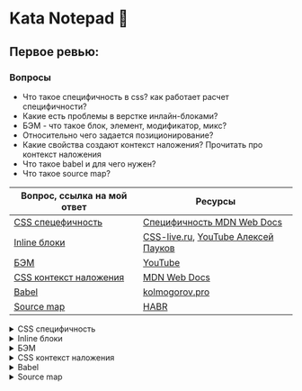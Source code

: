 # Kata Notepad 📓

## Первое ревью:

### Вопросы

* Что такое специфичность в css? как работает расчет специфичности?
* Какие есть проблемы в верстке инлайн-блоками?
* БЭМ - что такое блок, элемент, модификатор, микс?
* Относительно чего задается позиционирование?
* Какие свойства создают контекст наложения? Прочитать про контекст наложения
* Что такое babel и для чего нужен?
* Что такое source map?

| Вопрос, ссылка на мой ответ | Ресурсы                                                                                                                                                                                                                                                      |
|-----------------------------|--------------------------------------------------------------------------------------------------------------------------------------------------------------------------------------------------------------------------------------------------------------|
| [CSS спецефичность](#answer_css_specificity) | [Специфичность MDN Web Docs](https://developer.mozilla.org/ru/docs/Web/CSS/Specificity#%D0%BA%D0%B0%D0%BA_%D0%B2%D1%8B%D1%87%D0%B8%D1%81%D0%BB%D1%8F%D0%B5%D1%82%D1%81%D1%8F_%D1%81%D0%BF%D0%B5%D1%86%D0%B8%D1%84%D0%B8%D1%87%D0%BD%D0%BE%D1%81%D1%82%D1%8C) |
| [Inline блоки](#answer_inline_blocks) | [CSS-live.ru](https://css-live.ru/articles-css/udivitelnyj-i-neizvestnyj-inline-block.html), [YouTube Алексей Пауков](https://www.youtube.com/watch?v=krsV53STWkE)                                                                                           |
| [БЭМ](#answer_bem) | [YouTube](https://www.youtube.com/watch?v=HihYQVuH64U)                                                                                                                                                                                                       |
| [CSS контекст наложения](#answer_stacking_context) | [MDN Web Docs](https://developer.mozilla.org/ru/docs/Web/CSS/CSS_Positioning/Understanding_z_index/The_stacking_context)                                                                                                                                     |
| [Babel](#answer_babel) | [kolmogorov.pro](https://kolmogorov.pro/what-is-it-babel-chto-takoe-dge-ispolzuyut)                                                                                                                                                                          |
| [Source map](#answer_sourse_map) | [HABR](https://habr.com/ru/post/509250/)                                                                                                                                                                                                                     |

<details>
  <summary markdown="span" name="answer_css_specificity"> CSS специфичность </summary>
  
  <h3 name="answer_css_specificity"> CSS специфичность </h3>
  
  Специфичность представляет собой вес (Важность :suspect:), придаваемый контректному правилу CSS.
  Вес правила определяется количеством каждого из типов селекторов.
  
  ### Типы селекторов по возрастанию специфичности
  
  0. Теговые селекторы (div, h1, h2) и псевдоэлементы (::after ::before)
  1. Классовые селекторы (.example), селекторы атрибутов ([type="checkbox"]) и псевдоклассы
  2. Индентификаторы (#example)
  
  Универсальный селектор (`*`), комбинаторы (`+`, `>`, `~`, '` `') и `:not()` не влияют на специфичность.<br>
  (Селекторы внутри `:not()` влияют)
  
  Стили объявленные внитри атрибута `style` имеют наивысшую специфичность<br>
  ```html
  <span style="red"> Я важный как х*й бумажный </span>
  ```
  
  ### Исключение `!important`
  
  Имеет наивысший приоритет
  
  #### Практика:
  
  + Всегда пытаться использовать специфичность, а `!important` использовать только в крайних случаях
  + Использовать `!important` только в страничных стилях которые переопределяют общие стили или стили библиотек (Bootstrap)
  + Не использовать `!important`, если пишешь плагин
  + Не использовать `!important` в общих стилях браузера
  
  ### Примеры
  
  ```html
<div id="test">
	<span>Text</span>
</div>
  ```
  ```css
div#test span { color: green }
div span { color: blue }
span { color: red }
  ```
  <img src="https://github.com/cclarice/kata-notepad/blob/main/assets/css-specificity-example.png">
  
  В данном примере текст зелёный так как `div#test span` имеет наивысшую специфичность, не смотря на их порядок
</details>
<details>
  <summary name="answer_inline_blocks"> Inline блоки </summary>
  Учитываются символы пробелов и табуляции
  Ведёт себя как inline (текстовый поток) и распологается по его правилам

  [inline-block](https://htmlpreview.github.io/?https://github.com/cclarice/kata-notepad/blob/main/inline-block/index.html) preview
</details>
<details>
  <summary name="answer_bem"> БЭМ </summary>
	
## БЭМ
  Это методология, правила вёрстки
### [Блок](#bem_block) [Элемент](#bem_element) [Модификатор](#bem_modificator)
### `block__element_modificator`

<h3 name="bem_block">Блок</h3>

&nbsp;&nbsp;&nbsp;&nbsp;Это функционально независимый компонент страницы, <br>
который может быть использован множество раз. <br>
&nbsp;&nbsp;&nbsp;&nbsp;Название класса блока должно отвечать <br>
на вопрос 'Что это?', а не как выглядит. <br>
&nbsp;&nbsp;&nbsp;&nbsp;Не стоит задавать блоку внешнюю геометрию (`margin` или `padding`), <br>
это позволяет перемещать и использовать блоки повторно <br>
никак не влияя на окружение. <br>
&nbsp;&nbsp;&nbsp;&nbsp;Блоки можно вкладывать в друг друга, <br>
Допустима любая вложеность блоков. <br>
&nbsp;&nbsp;&nbsp;&nbsp;Пример:
```html
<!-- Вложенность блоков -->

<!-- Блок `about` -->
<div class="about">
	<!-- Вложенный блок `title` -->
	<div class="title"></div>
	<!-- Вложенный бдлк `subtitle` -->
	<div class="subtitle"></div>
</div>
```

<h3 name="bem_element">Элемент</h3>
&nbsp;&nbsp;&nbsp;&nbsp;Это неотъемлемая составная часть блока, <br>
которая не может использоваться в отрыве от него. <br>
&nbsp;&nbsp;&nbsp;&nbsp;Имя элемента отвечает на вопрос `Что это?`<br>
&nbsp;&nbsp;&nbsp;&nbsp;Имя элемента наследует имя блока таким образом: <br>
`block__element`<br>
&nbsp;&nbsp;&nbsp;&nbsp;Элемент всегда должен быть частью блок и не должен <br>
использоваться вне блока <br>
&nbsp;&nbsp;&nbsp;&nbsp;Элемент это не обязательный компонент блока

Примеры:

1. Пример. Элемента в блоке навигации
```html
<nav class="menu">
	<a class="menu__link">Первый элемент меню</a>
	<a class="menu__link">Второй элемент меню</a>
	<a class="menu__link">Третий элемент меню</a>
</nav>
```
2. Пример. Элементы можно вкладывать друг в друга, <br>
Допустима любая вложенность элементов в элементы, <br>
элемент это всегда часть блока, а не другого элемента

```html
<!-- Блок `row` -->
<div class="row">
	<!-- Элемент `column` -->
	<div class="row__column">
		<!-- Элемент `item` -->
		<div class="row__item"></div>
	</div>
</div>
```

**ОШИБКОЙ** является подобная запись:
~~row__column__item~~

   

<h3 name="bem_modificator">Модификатор</h3>
&nbsp;&nbsp;&nbsp;&nbsp;Применяется для определения или уточнения <br>
внешнего вида, состояния или поведения блока или элемента <br>
&nbsp;&nbsp;&nbsp;&nbsp;Имя должно отвечать на вопрос `какой?`, <br>`как выглядит?`, `Как себя ведёт?` либо его `состояние`
&nbsp;&nbsp;&nbsp;&nbsp;Имя дополняет блок или элемент таким образом: <br>
`block_modificator`<br>
`block__element_modificator`<br>

Пример:

```html
<nav class="menu">
	<a class="menu__item menu__item_active">HOME</a>
	<a class="menu__item">ABOUT</a>
	<a class="menu__item">CONTACT</a>
</nav>
```

<h3> Миксы </h3>

Приём позволяющий использовать и блоки и элементы в одном объекте

Пример: 
```html
<!-- Блок `about` -->
<div class="about">
  <!-- Элемент `title` -->
  <div class="about__title title"></div>
  <!-- Элемент `subtitle` -->
  <div class="about__subtitle subtitle"></div>
</div>
```
</details>
<details>
  <summary name="answer_stacking_context"> CSS контекст наложения </summary>
  Ответ
</details>
<details>
  <summary name="answer_babel"> Babel </summary>
  Ответ
</details>
<details>
  <summary name="answer_sourse_map"> Source map </summary>
  Ответ
</details>
